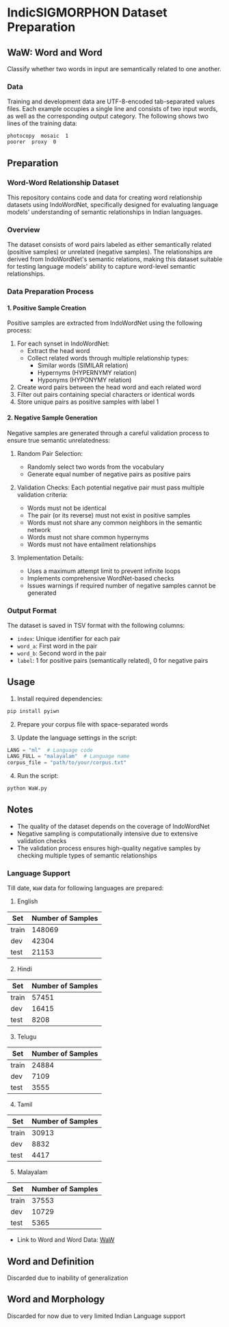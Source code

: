 # IndicSIGMORPHON Dataset Preparation

## WaW: Word and Word
Classify whether two words in input are semantically related to one another.

### Data
Training and development data are UTF-8-encoded tab-separated values files. Each example occupies a single line and consists of two input words, as well as the corresponding output category. The following shows two lines of the training data:
    
    photocopy  mosaic  1
    poorer  proxy  0

## Preparation

### Word-Word Relationship Dataset

This repository contains code and data for creating word relationship datasets using IndoWordNet, specifically designed for evaluating language models' understanding of semantic relationships in Indian languages.

### Overview

The dataset consists of word pairs labeled as either semantically related (positive samples) or unrelated (negative samples). The relationships are derived from IndoWordNet's semantic relations, making this dataset suitable for testing language models' ability to capture word-level semantic relationships.

### Data Preparation Process

#### 1. Positive Sample Creation
Positive samples are extracted from IndoWordNet using the following process:
1. For each synset in IndoWordNet:
   - Extract the head word
   - Collect related words through multiple relationship types:
     - Similar words (SIMILAR relation)
     - Hypernyms (HYPERNYMY relation)
     - Hyponyms (HYPONYMY relation)
2. Create word pairs between the head word and each related word
3. Filter out pairs containing special characters or identical words
4. Store unique pairs as positive samples with label 1

#### 2. Negative Sample Generation
Negative samples are generated through a careful validation process to ensure true semantic unrelatedness:

1. Random Pair Selection:
   - Randomly select two words from the vocabulary
   - Generate equal number of negative pairs as positive pairs

2. Validation Checks:
   Each potential negative pair must pass multiple validation criteria:
   - Words must not be identical
   - The pair (or its reverse) must not exist in positive samples
   - Words must not share any common neighbors in the semantic network
   - Words must not share common hypernyms
   - Words must not have entailment relationships

3. Implementation Details:
   - Uses a maximum attempt limit to prevent infinite loops
   - Implements comprehensive WordNet-based checks
   - Issues warnings if required number of negative samples cannot be generated

### Output Format

The dataset is saved in TSV format with the following columns:
- `index`: Unique identifier for each pair
- `word_a`: First word in the pair
- `word_b`: Second word in the pair
- `label`: 1 for positive pairs (semantically related), 0 for negative pairs

## Usage

1. Install required dependencies:
```bash
pip install pyiwn
```

2. Prepare your corpus file with space-separated words

3. Update the language settings in the script:
```python
LANG = "ml"  # Language code
LANG_FULL = "malayalam"  # Language name
corpus_file = "path/to/your/corpus.txt"
```

4. Run the script:
```bash
python WaW.py
```

## Notes
- The quality of the dataset depends on the coverage of IndoWordNet
- Negative sampling is computationally intensive due to extensive validation checks
- The validation process ensures high-quality negative samples by checking multiple types of semantic relationships

### Language Support

Till date, `WaW` data for following languages are prepared:
1. English

|   Set                |   Number of Samples  |
|------------------------|-------------------|
|   train  |   148069           |
|   dev      |   42304           |
|   test      |   21153           |

2. Hindi

|   Set                |   Number of Samples  |
|------------------------|-------------------|
|   train  |   57451           |
|   dev      |   16415           |
|   test      |   8208           |

3. Telugu

|   Set                |   Number of Samples  |
|------------------------|-------------------|
|   train  |   24884           |
|   dev      |   7109           |
|   test      |   3555           |
4. Tamil

|   Set                |   Number of Samples  |
|------------------------|-------------------|
|   train  |   30913           |
|   dev      |   8832           |
|   test      |   4417           |
5. Malayalam

|   Set                |   Number of Samples  |
|------------------------|-------------------|
|   train  |   37553           |
|   dev      |   10729           |
|   test      |   5365           |

+ Link to Word and Word Data: [WaW](https://github.com/SakethReddyVemula/IndicSigmorphon-Dataset/tree/main/Final_Dataset)

## Word and Definition

Discarded due to inability of generalization

## Word and Morphology

Discarded for now due to very limited Indian Language support